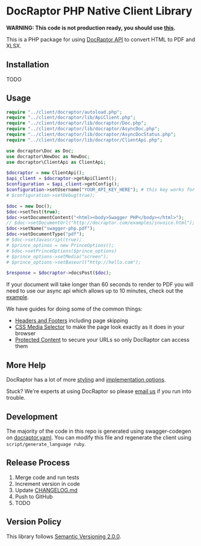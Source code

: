 # DocRaptor PHP Native Client Library

**WARNING: This code is not production ready, you should use [this](https://docraptor.com/documentatino/php).**

This is a PHP package for using [DocRaptor API](http://docraptor.com/documentation) to convert HTML to PDF and XLSX.

## Installation

TODO

## Usage

```php
require "../client/docraptor/autoload.php";
require "../client/docraptor/lib/ApiClient.php";
require "../client/docraptor/lib/docraptor/Doc.php";
require "../client/docraptor/lib/docraptor/AsyncDoc.php";
require "../client/docraptor/lib/docraptor/AsyncDocStatus.php";
require "../client/docraptor/lib/docraptor/ClientApi.php";

use docraptor\Doc as Doc;
use docraptor\NewDoc as NewDoc;
use docraptor\ClientApi as ClientApi;

$docraptor = new ClientApi();
$api_client = $docraptor->getApiClient();
$configuration = $api_client->getConfig();
$configuration->setUsername("YOUR_API_KEY_HERE"); # this key works for test documents
# $configuration->setDebug(true);

$doc = new Doc();
$doc->setTest(true);                                                   # test documents are free but watermarked
$doc->setDocumentContent("<html><body>Swagger PHP</body></html>");     # supply content directly
// $doc->setDocumentUrl("http://docraptor.com/examples/invoice.html"); # or use a url
$doc->setName("swagger-php.pdf");                                      # help you find a document later
$doc->setDocumentType("pdf");                                          # pdf or xls or xlsx
# $doc->setJavascript(true);                                           # enable JavaScript processing
# $prince_optinos = new PrinceOptions();
# $doc->setPrinceOptions($prince_options)
# $prince_options->setMedia("screen");                                 # use screen styles instead of print styles
# $prince_options->setBaseurl("http://hello.com");                     # pretend URL when using document_content

$response = $docraptor->docsPost($doc);
```

If your document will take longer than 60 seconds to render to PDF you will need to use our async api which allows up to 10 minutes, check out the [example](example/async.php).


We have guides for doing some of the common things:
* [Headers and Footers](https://docraptor.com/documentation/style#pdf-headers-footers) including page skipping
* [CSS Media Selector](https://docraptor.com/documentation/api#api_basic_pdf) to make the page look exactly as it does in your browser
* [Protected Content](https://docraptor.com/documentation/api#api_advanced_pdf) to secure your URLs so only DocRaptor can access them

## More Help

DocRaptor has a lot of more [styling](https://docraptor.com/documentation/style) and [implementation options](https://docraptor.com/documentation/api).

Stuck? We're experts at using DocRaptor so please [email us](mailto:support@docraptor.com) if you run into trouble.


## Development

The majority of the code in this repo is generated using swagger-codegen on [docraptor.yaml](docraptor.yaml). You can modify this file and regenerate the client using `script/generate_language ruby`.

## Release Process

1. Merge code and run tests
2. Increment version in code
3. Update [CHANGELOG.md](CHANGELOG.md)
4. Push to GitHub
5. TODO

## Version Policy

This library follows [Semantic Versioning 2.0.0](http://semver.org).
